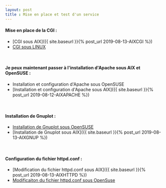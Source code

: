 ```yaml
---
layout: post
title : Mise en place et test d'un service
---
```


#### __Mise en place de la CGI :__

- [CGI sous AIX]({{ site.baseurl }}{% post_url 2019-08-13-AIXCGI %})
- [CGI sous LINUX]()

&nbsp;
#### __Je peux maintenant passer à l'installation d'Apache sous AIX et OpenSUSE :__

- Installation et configuration d'Apache sous OpenSUSE
- [Installation et configuration d'Apache sous AIX]({{ site.baseurl }}{% post_url 2019-08-12-AIXAPACHE %})

&nbsp;
####  __Installation de Gnuplot :__

- [Installation de Gnuplot sous OpenSUSE]()
- [Installation de Gnuplot sous AIX]({{ site.baseurl }}{% post_url 2019-08-13-AIXGNUP %})

&nbsp;
####  __Configuration du fichier httpd.conf :__

- [Modification du fichier httpd.conf sous AIX]({{ site.baseurl }}{% post_url 2019-08-13-AIXHTTPD %})
- [Modificaiton du fichier httpd.conf sous OpenSuse]()
